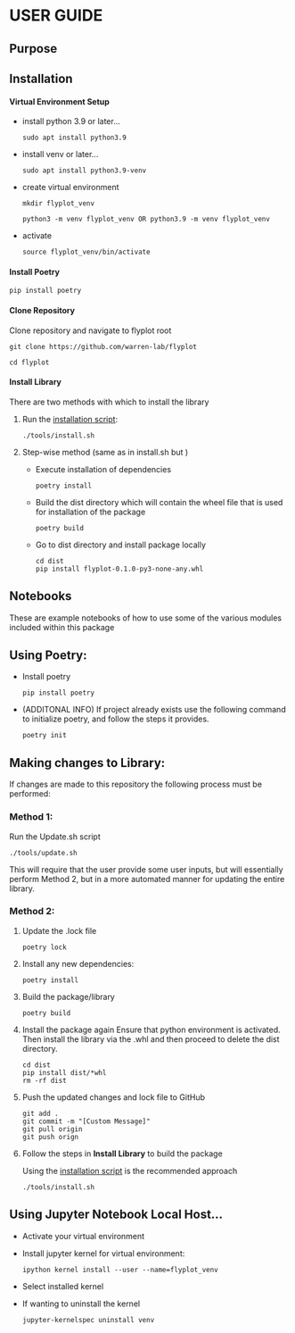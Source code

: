 # USER GUIDE

## Purpose

## Installation
#### Virtual Environment Setup
- install python 3.9 or later...
    ```
    sudo apt install python3.9
    ```

- install venv or later...
    ```
    sudo apt install python3.9-venv
    ```
- create virtual environment
    ```
    mkdir flyplot_venv
    ```
    ```
    python3 -m venv flyplot_venv OR python3.9 -m venv flyplot_venv
    ```
- activate
    ```
    source flyplot_venv/bin/activate
    ```
#### Install Poetry
```
pip install poetry
```
#### Clone Repository
Clone repository and navigate to flyplot root
```
git clone https://github.com/warren-lab/flyplot
```
```
cd flyplot
```

#### Install Library
There are two methods with which to install the library
1. Run the [installation script](tools/install.sh):
    ```
    ./tools/install.sh
    ```
2. Step-wise method (same as in install.sh but ) 
    - Execute installation of dependencies
        ```
        poetry install
        ```
    - Build the dist directory which will contain the wheel file that is used for installation of the package
        ```
        poetry build
        ```

    - Go to dist directory and install package locally
        ```
        cd dist
        pip install flyplot-0.1.0-py3-none-any.whl
        ```

## Notebooks
These are example notebooks of how to use some of the various modules included within this package

## Using Poetry:

- Install poetry
    ```
    pip install poetry
    ```
- (ADDITONAL INFO) If project already exists use the following command to initialize poetry, and follow the steps it provides.
    ```
    poetry init
    ```
## Making changes to Library: 
If changes are made to this repository the following process must be performed:


### Method 1:
Run the Update.sh script
```
./tools/update.sh
```
This will require that the user provide some user inputs, but will essentially perform Method 2, but in a more automated manner for updating the entire library.

### Method 2: 
1. Update the .lock file   
    ```
    poetry lock
    ```
2. Install any new dependencies:
    ```
    poetry install
    ```
3. Build the package/library
    ```
    poetry build
    ```
4. Install the package again
    Ensure that python environment is activated. Then install the library via the
    .whl and then proceed to delete the dist directory.
    ```
    cd dist 
    pip install dist/*whl
    rm -rf dist
    ```

5. Push the updated changes and lock file to GitHub
    ```
    git add .
    git commit -m "[Custom Message]"
    git pull origin
    git push orign
    ```


2. Follow the steps in **Install Library** to build the package 

    Using the [installation script](tools/install.sh) is the recommended approach
        
    ```
    ./tools/install.sh
    ```


## Using Jupyter Notebook Local Host...
- Activate your virtual environment

- Install jupyter kernel for virtual environment:
    ```
    ipython kernel install --user --name=flyplot_venv
    ```

- Select installed kernel

- If wanting to uninstall the kernel
    ```
    jupyter-kernelspec uninstall venv
    ```



